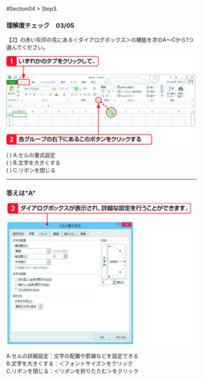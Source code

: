 ﻿#Section04 > Step3.  
  
### 理解度チェック　03/05  
  
【2】の赤い矢印の先にある＜ダイアログボックス＞の機能を次のA～Cから1つ選んでください。  
  
![](01_004_003_Q1.jpg)  
  
( ) A.セルの書式設定  
( ) B.文字を大きくする  
( ) C.リボンを閉じる  
  
---  
  
### 答えは"A"  
  
![](01_004_003_A1.jpg)  
  
A.セルの詳細設定：文字の配置や罫線などを設定できる  
B.文字を大きくする：＜フォントサイズ＞をクリック  
C.リボンを閉じる：＜リボンを折りたたむ＞をクリック